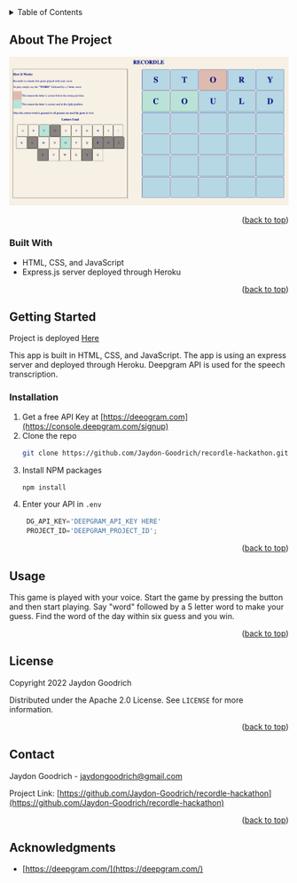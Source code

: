 <div id="top"></div>

<details>
  <summary>Table of Contents</summary>
  <ol>
    <li>
      <a href="#about-the-project">About The Project</a>
      <ul>
        <li><a href="#built-with">Built With</a></li>
      </ul>
    </li>
    <li>
      <a href="#getting-started">Getting Started</a>
      <ul>
        <li><a href="#prerequisites">Prerequisites</a></li>
        <li><a href="#installation">Installation</a></li>
      </ul>
    </li>
    <li><a href="#usage">Usage</a></li>
    <li><a href="#license">License</a></li>
    <li><a href="#contact">Contact</a></li>
    <li><a href="#acknowledgments">Acknowledgments</a></li>
  </ol>
</details>



<!-- ABOUT THE PROJECT -->
## About The Project
![Screenshot](recordle.png)

<p align="right">(<a href="#top">back to top</a>)</p>


### Built With

* HTML, CSS, and JavaScript
* Express.js server deployed through Heroku

<p align="right">(<a href="#top">back to top</a>)</p>



<!-- GETTING STARTED -->
## Getting Started

Project is deployed [Here](https://radiant-badlands-77933.herokuapp.com/)

This app is built in HTML, CSS, and JavaScript. The app is using an express server and deployed through Heroku. Deepgram API is used for the speech transcription.

### Installation

1. Get a free API Key at [https://deeogram.com](https://console.deepgram.com/signup)
2. Clone the repo
   ```sh
   git clone https://github.com/Jaydon-Goodrich/recordle-hackathon.git
   ```
3. Install NPM packages
   ```sh
   npm install
   ```
4. Enter your API in `.env`
   ```js
	DG_API_KEY='DEEPGRAM_API_KEY HERE'
	PROJECT_ID='DEEPGRAM_PROJECT_ID';
   ```

<p align="right">(<a href="#top">back to top</a>)</p>



<!-- USAGE EXAMPLES -->
## Usage

This game is played with your voice. Start the game by pressing the button and then start playing. Say "word" followed by a 5 letter word to make your guess. Find the word of the day within six guess and you win.

<p align="right">(<a href="#top">back to top</a>)</p>

<!-- LICENSE -->
## License
Copyright 2022 Jaydon Goodrich

Distributed under the Apache 2.0 License. See `LICENSE` for more information.

<p align="right">(<a href="#top">back to top</a>)</p>

<!-- CONTACT -->
## Contact

Jaydon Goodrich - jaydongoodrich@gmail.com

Project Link: [https://github.com/Jaydon-Goodrich/recordle-hackathon](https://github.com/Jaydon-Goodrich/recordle-hackathon)

<p align="right">(<a href="#top">back to top</a>)</p>

<!-- ACKNOWLEDGMENTS -->
## Acknowledgments

* [https://deepgram.com/](https://deepgram.com/)
